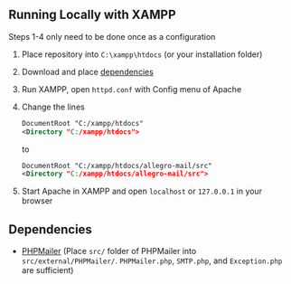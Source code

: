 ## Running Locally with XAMPP

Steps 1-4 only need to be done once as a configuration

1. Place repository into `C:\xampp\htdocs` (or your installation folder)
2. Download and place [dependencies](#dependencies)
3. Run XAMPP, open `httpd.conf` with Config menu of Apache
4. Change the lines

   ```xml
   DocumentRoot "C:/xampp/htdocs"
   <Directory "C:/xampp/htdocs">
   ```
   to
   ```xml
   DocumentRoot "C:/xampp/htdocs/allegro-mail/src"
   <Directory "C:/xampp/htdocs/allegro-mail/src">
   ```
5. Start Apache in XAMPP and open `localhost` or `127.0.0.1` in your browser

## Dependencies

* [PHPMailer](https://github.com/PHPMailer/PHPMailer) (Place `src/` folder of PHPMailer into `src/external/PHPMailer/`. `PHPMailer.php`, `SMTP.php`, and `Exception.php` are sufficient)
